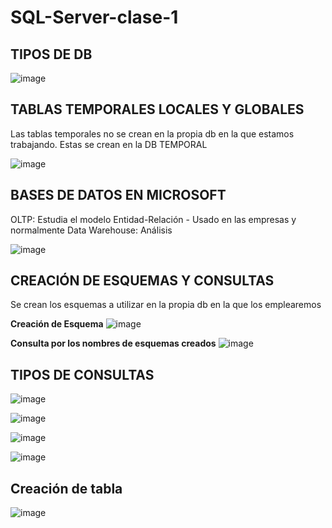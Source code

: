 # SQL-Server-clase-1

## TIPOS DE DB

![image](https://github.com/user-attachments/assets/3660fd9b-388b-4bad-b92e-892b701eb4b9)

## TABLAS TEMPORALES LOCALES Y GLOBALES
Las tablas temporales no se crean en la propia db en la que estamos trabajando. Estas se crean en la DB TEMPORAL

![image](https://github.com/user-attachments/assets/367909e2-7aa0-40a1-9e8d-f888ce751375)

## BASES DE DATOS EN MICROSOFT

OLTP: Estudia el modelo Entidad-Relación - Usado en las empresas y normalmente
Data Warehouse: Análisis 

![image](https://github.com/user-attachments/assets/5755f4fa-c9e2-492c-a4e1-d7c45d8089f4)

## CREACIÓN DE ESQUEMAS Y CONSULTAS
Se crean los esquemas a utilizar en la propia db en la que los emplearemos

**Creación de Esquema**
![image](https://github.com/user-attachments/assets/032d131c-f038-462b-b9be-6442d820f57c)

**Consulta por los nombres de esquemas creados**
![image](https://github.com/user-attachments/assets/148acd34-0399-4978-a66d-09953887e77d)

## TIPOS DE CONSULTAS

![image](https://github.com/user-attachments/assets/85dab261-2da5-4c87-bb86-b1fc13ce684b)

![image](https://github.com/user-attachments/assets/517f5cdc-ab4e-4500-9bfa-49e242786b79)

![image](https://github.com/user-attachments/assets/6d120cca-9eba-4b4f-b1f7-5b55d196b5a0)

![image](https://github.com/user-attachments/assets/6a1b0795-5298-4cac-9997-7568b6275cd6)

## Creación de tabla

![image](https://github.com/user-attachments/assets/8d3d9687-384a-41b0-b006-a216c5aab93d)


